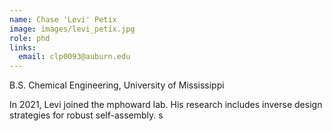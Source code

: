 ```yaml
---
name: Chase 'Levi' Petix
image: images/levi_petix.jpg
role: phd
links:
  email: clp0093@auburn.edu
---
```

B.S. Chemical Engineering, University of Mississippi 

In 2021, Levi joined the mphoward lab. His research includes inverse design strategies for robust self-assembly. s